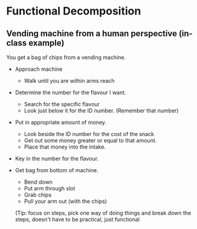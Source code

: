 # Functional Decomposition

## Vending machine from a human perspective (in-class example)

You get a bag of chips from a vending machine.
- Approach machine
    - Walk until you are within arms reach
- Determine the number for the flavour I want.
    - Search for the specific flavour
    - Look just below it for the ID number. (Remember that number)
- Put in appropriate amount of money.
    - Look beside the ID number for the cost of the snack
    - Get out some money greater or equal to that amount.
    - Place that money into the intake.
- Key in the number for the flavour.
- Get bag from bottom of machine.
    - Bend down
    - Put arm through slot
    - Grab chips
    - Pull your arm out (with the chips)


    (Tip: focus on steps, pick one way of doing things and break down the steps, doesn't have to be practical, just functional
